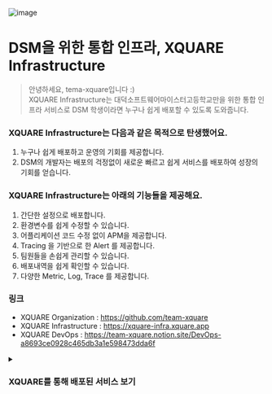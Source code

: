![image](https://user-images.githubusercontent.com/67373938/225011454-59943482-b4f7-4a18-adbe-5cf08d711bd4.gif)
# DSM을 위한 통합 인프라, XQUARE Infrastructure
> 안녕하세요, tema-xquare입니다 :)  
XQUARE Infrastructure는 대덕소프트웨어마이스터고등학교만을 위한 통합 인프라 서비스로 DSM 학생이라면 누구나 쉽게 배포할 수 있도록 도와줍니다.

### XQUARE Infrastructure는 다음과 같은 목적으로 탄생했어요.
1. 누구나 쉽게 배포하고 운영의 기회를 제공합니다.
2. DSM의 개발자는 배포의 걱정없이 새로운 빠르고 쉽게 서비스를 배포하여 성장의 기회를 얻습니다.

### XQUARE Infrastructure는 아래의 기능들을 제공해요.
1. 간단한 설정으로 배포합니다.
2. 환경변수를 쉽게 수정할 수 있습니다.
3. 어플리케이션 코드 수정 없이 APM을 제공합니다.
4. Tracing 을 기반으로 한 Alert 를 제공합니다.
5. 팀원들을 손쉽게 관리할 수 있습니다.
6. 배포내역을 쉽게 확인할 수 있습니다.
7. 다양한 Metric, Log, Trace 를 제공합니다.

### 링크
* XQUARE Organization : https://github.com/team-xquare 
* XQUARE Infrastructure : https://xquare-infra.xquare.app
* XQUARE DevOps : https://team-xquare.notion.site/DevOps-a8693ce0928c465db3a1e598473dda6f

<details>
<summary><h3>XQUARE를 통해 배포된 서비스 보기</h3></summary>

### ENTRY

| Service | GitHub | URL |
|---------|--------|-----|
| entry-admission | [GitHub](https://github.com/EntryDSM/Entry-Admission) | [admission.entrydsm.hs.kr](https://admission.entrydsm.hs.kr) |
| entry-admin | [GitHub](https://github.com/EntryDSM/Entry-Admission) | [admin.entrydsm.hs.kr](https://admin.entrydsm.hs.kr) |
| entry-auth | [GitHub](https://github.com/EntryDSM/Entry-Admission) | [auth.entrydsm.hs.kr](https://auth.entrydsm.hs.kr) |
| entry-user | [GitHub](https://github.com/EntryDSM/Entry-Admission) | [www.entrydsm.hs.kr](https://www.entrydsm.hs.kr) |
| casper-config-server | [GitHub](https://github.com/EntryDSM/Casper-Config-Server) | [config.entrydsm.hs.kr](https://config.entrydsm.hs.kr) |
| casper-gate-way | [GitHub](https://github.com/EntryDSM/Equus-Api-Gateway) | [api.entrydsm.hs.kr](https://api.entrydsm.hs.kr) |
| casper-application | [GitHub](https://github.com/EntryDSM/Casper-Application) | [casper-application.entrydsm.hs.kr](https://casper-application.entrydsm.hs.kr) |
| casper-feed | [GitHub](https://github.com/EntryDSM/Casper-Feed) | [casper-feed.entrydsm.hs.kr](https://casper-feed.entrydsm.hs.kr) |
| casper-user | [GitHub](https://github.com/EntryDSM/Casper-User) | [casper-user.entrydsm.hs.kr](https://casper-user.entrydsm.hs.kr) |
| casper-status | [GitHub](https://github.com/EntryDSM/Casper-Status) | [casper-status.entrydsm.hs.kr](https://casper-status.entrydsm.hs.kr) |
| casper-schedule | [GitHub](https://github.com/EntryDSM/Casper-Schedule) | [casper-schedule.entrydsm.hs.kr](https://casper-schedule.entrydsm.hs.kr) |

### JOBIS

| Service | GitHub | URL |
|---------|--------|-----|
| be-prod | [GitHub](https://github.com/Team-return/JOBIS-DSM-BE) | [jobis-api.dsmhs.kr](https://jobis-api.dsmhs.kr) |
| be-stag | [GitHub](https://github.com/Team-return/JOBIS-DSM-BE) | [jobis-api-stag.dsmhs.kr](https://jobis-api-stag.dsmhs.kr) |
| fe-admin-prod | [GitHub](https://github.com/Team-return/JOBIS-FE-V2) | [jobis-admin.dsmhs.kr](https://jobis-admin.dsmhs.kr) |
| fe-admin-stag | [GitHub](https://github.com/Team-return/JOBIS-FE-V2) | [jobis-admin-stag.dsmhs.kr](https://jobis-admin-stag.dsmhs.kr) |
| fe-company-prod | [GitHub](https://github.com/Team-return/JOBIS-FE-V2) | [jobis-company.dsmhs.kr](https://jobis-company.dsmhs.kr) |
| fe-company-stag | [GitHub](https://github.com/Team-return/JOBIS-FE-V2) | [jobis-company-stag.dsmhs.kr](https://jobis-company-stag.dsmhs.kr) |
| fe-student-prod | [GitHub](https://github.com/Team-return/JOBIS-FE-V2) | [jobis.dsmhs.kr](https://jobis.dsmhs.kr) |
| fe-student-stag | [GitHub](https://github.com/Team-return/JOBIS-FE-V2) | [jobis-stag.dsmhs.kr](https://jobis-stag.dsmhs.kr) |

### DMS

| Service | GitHub | URL |
|---------|--------|-----|
| dms-main-prod | [GitHub](https://github.com/team-aliens/DMS-Backend) | No routes |
| dms-main-stag | [GitHub](https://github.com/team-aliens/DMS-Backend) | No routes |
| dms-gateway-stag | [GitHub](https://github.com/team-aliens/DMS-Backend) | [dev-api-dms.dsmhs.kr](https://dev-api-dms.dsmhs.kr) |
| dms-gateway-prod | [GitHub](https://github.com/team-aliens/DMS-Backend) | [api-dms.dsmhs.kr](https://api-dms.dsmhs.kr) |
| dms-frontend-prod | [GitHub](https://github.com/team-aliens/DMS-Frontend) | [admin-dms.dsmhs.kr](https://admin-dms.dsmhs.kr) |
| dms-frontend-stag | [GitHub](https://github.com/team-aliens/DMS-Frontend) | [admin-dev-dms.dsmhs.kr](https://admin-dev-dms.dsmhs.kr) |
| dms-webview-prod | [GitHub](https://github.com/team-aliens/dms-webview) | [webview-dms.dsmhs.kr](https://webview-dms.dsmhs.kr) |

### PICK

| Service | GitHub | URL |
|---------|--------|-----|
| pick-core-prod | [GitHub](https://github.com/DSM-PICK/PICK_CORE_SERVER) | [pick-core.dsmhs.kr](https://pick-core.dsmhs.kr) |
| pick-core-stag | [GitHub](https://github.com/DSM-PICK/PICK_CORE_SERVER) | [pick-core-stag.dsmhs.kr](https://pick-core-stag.dsmhs.kr) |
| pick-admin-prod | [GitHub](https://github.com/DSM-PICK/PiCK2024_FRONT_V2) | [pick-admin.dsmhs.kr](https://pick-admin.dsmhs.kr) |
| pick-admin-stag | [GitHub](https://github.com/DSM-PICK/PiCK2024_FRONT_V2) | [pick-admin-stag.dsmhs.kr](https://pick-admin-stag.dsmhs.kr) |
| pick-teacher-prod | [GitHub](https://github.com/DSM-PICK/PiCK2024_FRONT_TEACHER_V2) | [pick-teacher.dsmhs.kr](https://pick-teacher.dsmhs.kr) |
| pick-teacher-stag | [GitHub](https://github.com/DSM-PICK/PiCK2024_FRONT_TEACHER_V2) | [pick-teacher-stag.dsmhs.kr](https://pick-teacher-stag.dsmhs.kr) |

### XQUARE

| Service | GitHub | URL |
|---------|--------|-----|
| xquare-frontend-prod | [GitHub](https://github.com/team-xquare/xquare-frontend-v2) | [infra.dsmhs.kr](https://infra.dsmhs.kr) |
| xquare-frontend-stag | [GitHub](https://github.com/team-xquare/xquare-frontend-v2) | [infra-stag.dsmhs.kr](https://infra-stag.dsmhs.kr) |
| xquare-infra-prod | [GitHub](https://github.com/team-xquare/xquare-infra-backend) | [xquare-api.dsmhs.kr](https://xquare-api.dsmhs.kr) |
| xquare-infra-stag | [GitHub](https://github.com/team-xquare/xquare-infra-backend) | [xquare-api-stag.dsmhs.kr](https://xquare-api-stag.dsmhs.kr) |
| test-backend | [GitHub](https://github.com/team-xquare/test-backend) | No routes |
| test-frontend | [GitHub](https://github.com/team-xquare/test-frontend) | No routes |

### DSMREPO

| Service | GitHub | URL |
|---------|--------|-----|
| whopper-prod | [GitHub](https://github.com/DSM-Repo/Whopper) | [api.dsm-repo.com](https://api.dsm-repo.com) |
| repo-main-prod | [GitHub](https://github.com/DSM-Repo/repo) | [www.dsm-repo.com](https://www.dsm-repo.com) |
| repo-teacher-prod | [GitHub](https://github.com/DSM-Repo/repo) | [teacher.dsm-repo.com](https://teacher.dsm-repo.com) |
| repo-user-prod | [GitHub](https://github.com/DSM-Repo/repo) | [user.dsm-repo.com](https://user.dsm-repo.com) |

### MOZU

| Service | GitHub | URL |
|---------|--------|-----|
| mozu-server-prod | [GitHub](https://github.com/team-mozu/mozu-BE) | [mozu.dsmhs.kr](https://mozu.dsmhs.kr) |
| mozu-server-stag | [GitHub](https://github.com/team-mozu/mozu-BE) | [mozu-stag.dsmhs.kr](https://mozu-stag.dsmhs.kr) |
| mozu-server-v2-prod | [GitHub](https://github.com/team-mozu/mozu-BE-v2) | [mozu-v2-prod.dsmhs.kr](https://mozu-v2-prod.dsmhs.kr) |
| mozu-server-v2-stag | [GitHub](https://github.com/team-mozu/mozu-BE-v2) | [mozu-v2-stag.dsmhs.kr](https://mozu-v2-stag.dsmhs.kr) |

### GUJEUKCHECKIN

| Service | GitHub | URL |
|---------|--------|-----|
| server | [GitHub](https://github.com/GuJeuk-Check-in/GuJeuk-Check-In_server) | [gujeuk-api.dsmhs.kr](https://gujeuk-api.dsmhs.kr) |
| frontend | [GitHub](https://github.com/GuJeuk-Check-in/GuJeuk-Check-in-FE) | [gujeuk.dsmhs.kr](https://gujeuk.dsmhs.kr) |

### YEIT

| Service | GitHub | URL |
|---------|--------|-----|
| image-analysis-server | [GitHub](https://github.com/team-yeit/image-analysis-server) | [yeit-image-api.dsmhs.kr](https://yeit-image-api.dsmhs.kr) |
| intent-recognition-server | [GitHub](https://github.com/team-yeit/intent-recognition-server) | [yeit-intent-recognition-api.dsmhs.kr](https://yeit-intent-recognition-api.dsmhs.kr) |

### DAEDONG

| Service | GitHub | URL |
|---------|--------|-----|
| sillok-be-prod | [GitHub](https://github.com/Team-jeong-ho-kim/Sillok_BE) | [sillok-api.dsmhs.kr](https://sillok-api.dsmhs.kr) |

### DAEDONGYEOJIDO

| Service | GitHub | URL |
|---------|--------|-----|
| whispy-prod | [GitHub](https://github.com/Team-jeong-ho-kim/Whispy_BE) | [whispy.dsmhs.kr](https://whispy.dsmhs.kr) |

### DSMAUTHSERVICE

| Service | GitHub | URL |
|---------|--------|-----|
| dsm-login-prod | [GitHub](https://github.com/DAS-DsmAuthService/Dsm-login-server) | [dsm-login.dsmhs.kr](https://dsm-login.dsmhs.kr) |

### GRAMTEST

| Service | GitHub | URL |
|---------|--------|-----|
| server | [GitHub](https://github.com/xquare-mirror/MIRROR-f8a91e7c3dbe6a42f9c7d08e14b3af9271c5e8a7b6d2f4c1e9a8d7b2f6e3c9d1058b2a4f1c6d7e9b0f3a5c7d8e) | [gramtest-api.dsmhs.kr](https://gramtest-api.dsmhs.kr) |

### NONAMED

| Service | GitHub | URL |
|---------|--------|-----|
| lotura-prod | [GitHub](https://github.com/team-osj/Lotura_BackEnd_V2) | [lotura.dsmhs.kr](https://lotura.dsmhs.kr) |

</details>

